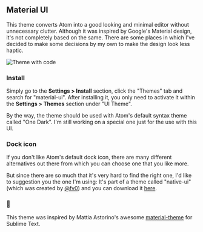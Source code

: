 ## Material UI

This theme converts Atom into a good looking and minimal editor without unnecessary clutter. Although it was inspired by Google's Material design, it's not completely based on the same. There are some places in which I've decided to make some decisions by my own to make the design look less haptic.

![Theme with code](https://raw.githubusercontent.com/leo/material-ui/screenshots/with-code.png)

### Install

Simply go to the __Settings > Install__ section, click the "Themes" tab and search for "material-ui". After installing it, you only need to activate it within the __Settings > Themes__ section under "UI Theme".

By the way, the theme should be used with Atom's default syntax theme called "One Dark". I'm still working on a special one just for the use with this UI.

### Dock icon

If you don't like Atom's default dock icon, there are many different alternatives out there from which you can choose one that you like more.

But since there are so much that it's very hard to find the right one, I'd like to suggestion you the one I'm using: It's part of a theme called "native-ui" (which was created by [@fv0][1]) and you can download it [here][2].

### :crown:

This theme was inspired by Mattia Astorino's awesome [material-theme][3] for Sublime Text.

[1]: https://github.com/fv0
[2]: https://github.com/fv0/native-ui/raw/master/Atom.icns
[3]: https://github.com/equinusocio/material-theme
